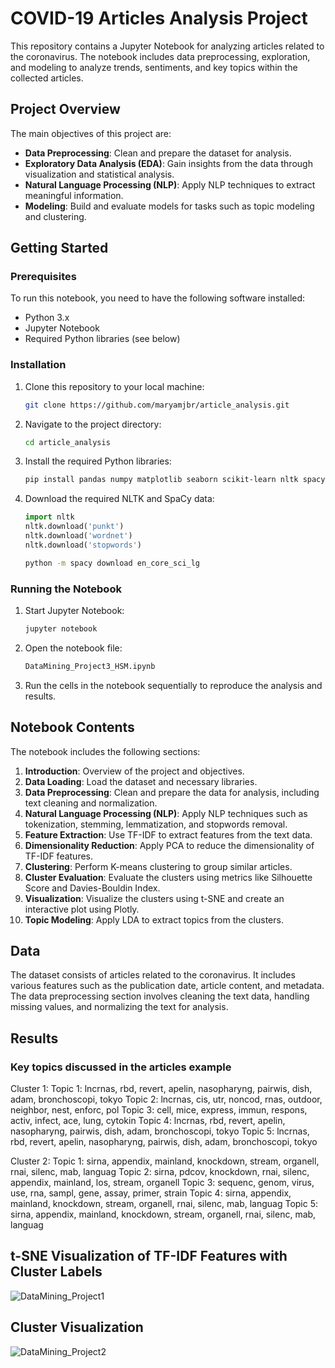 # COVID-19 Articles Analysis Project
This repository contains a Jupyter Notebook for analyzing articles related to the coronavirus. The notebook includes data preprocessing, exploration, and modeling to analyze trends, sentiments, and key topics within the collected articles.

## Project Overview

The main objectives of this project are:
- **Data Preprocessing**: Clean and prepare the dataset for analysis.
- **Exploratory Data Analysis (EDA)**: Gain insights from the data through visualization and statistical analysis.
- **Natural Language Processing (NLP)**: Apply NLP techniques to extract meaningful information.
- **Modeling**: Build and evaluate models for tasks such as topic modeling and clustering.

## Getting Started

### Prerequisites

To run this notebook, you need to have the following software installed:
- Python 3.x
- Jupyter Notebook
- Required Python libraries (see below)

### Installation

1. Clone this repository to your local machine:

   ```bash
   git clone https://github.com/maryamjbr/article_analysis.git
   ```

2. Navigate to the project directory:

   ```bash
   cd article_analysis
   ```

3. Install the required Python libraries:

   ```bash
   pip install pandas numpy matplotlib seaborn scikit-learn nltk spacy plotly langdetect
   ```

4. Download the required NLTK and SpaCy data:

   ```python
   import nltk
   nltk.download('punkt')
   nltk.download('wordnet')
   nltk.download('stopwords')
   ```

   ```bash
   python -m spacy download en_core_sci_lg
   ```

### Running the Notebook

1. Start Jupyter Notebook:

   ```bash
   jupyter notebook
   ```

2. Open the notebook file:

   ```bash
   DataMining_Project3_HSM.ipynb
   ```

3. Run the cells in the notebook sequentially to reproduce the analysis and results.

## Notebook Contents

The notebook includes the following sections:

1. **Introduction**: Overview of the project and objectives.
2. **Data Loading**: Load the dataset and necessary libraries.
3. **Data Preprocessing**: Clean and prepare the data for analysis, including text cleaning and normalization.
4. **Natural Language Processing (NLP)**: Apply NLP techniques such as tokenization, stemming, lemmatization, and stopwords removal.
5. **Feature Extraction**: Use TF-IDF to extract features from the text data.
6. **Dimensionality Reduction**: Apply PCA to reduce the dimensionality of TF-IDF features.
7. **Clustering**: Perform K-means clustering to group similar articles.
8. **Cluster Evaluation**: Evaluate the clusters using metrics like Silhouette Score and Davies-Bouldin Index.
9. **Visualization**: Visualize the clusters using t-SNE and create an interactive plot using Plotly.
10. **Topic Modeling**: Apply LDA to extract topics from the clusters.

## Data

The dataset consists of articles related to the coronavirus. It includes various features such as the publication date, article content, and metadata. The data preprocessing section involves cleaning the text data, handling missing values, and normalizing the text for analysis.

## Results

### Key topics discussed in the articles example
Cluster 1:
Topic 1: lncrnas, rbd, revert, apelin, nasopharyng, pairwis, dish, adam, bronchoscopi, tokyo
Topic 2: lncrnas, cis, utr, noncod, rnas, outdoor, neighbor, nest, enforc, pol
Topic 3: cell, mice, express, immun, respons, activ, infect, ace, lung, cytokin
Topic 4: lncrnas, rbd, revert, apelin, nasopharyng, pairwis, dish, adam, bronchoscopi, tokyo
Topic 5: lncrnas, rbd, revert, apelin, nasopharyng, pairwis, dish, adam, bronchoscopi, tokyo

Cluster 2:
Topic 1: sirna, appendix, mainland, knockdown, stream, organell, rnai, silenc, mab, languag
Topic 2: sirna, pdcov, knockdown, rnai, silenc, appendix, mainland, los, stream, organell
Topic 3: sequenc, genom, virus, use, rna, sampl, gene, assay, primer, strain
Topic 4: sirna, appendix, mainland, knockdown, stream, organell, rnai, silenc, mab, languag
Topic 5: sirna, appendix, mainland, knockdown, stream, organell, rnai, silenc, mab, languag

## t-SNE Visualization of TF-IDF Features with Cluster Labels
![DataMining_Project1](https://github.com/maryamjbr/article_analysis/assets/135154626/14504be4-c7f7-418e-943e-24ff8b6cade5)

## Cluster Visualization
![DataMining_Project2](https://github.com/maryamjbr/article_analysis/assets/135154626/ad47f80d-045c-4899-b783-0db107a004c1)
